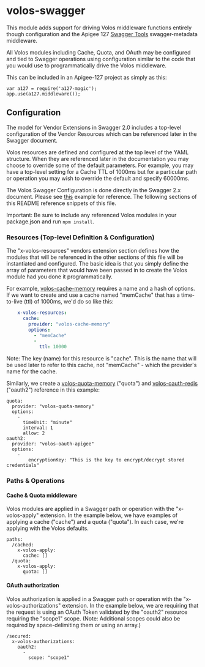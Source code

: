 # volos-swagger

This module adds support for driving Volos middleware functions entirely though configuration and the Apigee 127
 [Swagger Tools](https://www.npmjs.org/package/swagger-tools) swagger-metadata middleware.

All Volos modules including Cache, Quota, and OAuth may be configured and tied to Swagger operations using
 configuration similar to the code that you would use to programmatically drive the Volos middleware. 

This can be included in an Apigee-127 project as simply as this:
    
    var a127 = require('a127-magic');
    app.use(a127.middleware());


## Configuration

The model for Vendor Extensions in Swagger 2.0 includes a top-level configuration of the Vendor Resources which can be referenced later in the Swagger document.  

Volos resources are defined and configured at the top level of the YAML structure.  When they are referenced later in the documentation you may choose to override some of the default parameters.  For example, you may have a top-level setting for a Cache TTL of 1000ms but for a particular path or operation you may wish to override the default and specify 60000ms.

The Volos Swagger Configuration is done directly in the Swagger 2.x document.  Please see [this](test/support/swagger.yaml) example for reference.  The following sections of this README reference snippets of this file. 

Important: Be sure to include any referenced Volos modules in your package.json and run `npm install`.   

### Resources (Top-level Definition & Configuration)

The "x-volos-resources" vendors extension section defines how the modules that will be referenced in the other sections 
of this file will be instantiated and configured. The basic idea is that you simply define the array of 
parameters that would have been passed in to create the Volos module had you done it programmatically.
 
For example, [volos-cache-memory](../cache/memory/README.md) requires a name and a hash of options. If we want to create
and use a cache named "memCache" that has a time-to-live (ttl) of 1000ms, we'd do so like this: 

```yaml
    x-volos-resources:
      cache:
        provider: "volos-cache-memory"
        options:
          - "memCache"
          -
            ttl: 10000
```

Note: The key (name) for this resource is "cache". This is the name that will be used later to refer to this cache, not
"memCache" - which the provider's name for the cache.

Similarly, we create a [volos-quota-memory](../quota/memory/README.md) ("quota") and 
[volos-oauth-redis](../oauth/redis/README.md) ("oauth2") reference in this example: 

    quota:
      provider: "volos-quota-memory"
      options:
        -
          timeUnit: "minute"
          interval: 1
          allow: 2
    oauth2:
      provider: "volos-oauth-apigee"
      options:
        -
            encryptionKey: "This is the key to encrypt/decrypt stored credentials"
      
### Paths & Operations

#### Cache & Quota middleware

Volos modules are applied in a Swagger path or operation with the "x-volos-apply" extension. In the example below, we 
have examples of applying a cache ("cache") and a quota ("quota"). In each case, we're applying with the Volos defaults.

    paths:
      /cached:
        x-volos-apply:
          cache: []
      /quota:
        x-volos-apply: 
          quota: []

#### OAuth authorization

Volos authorization is applied in a Swagger path or operation with the "x-volos-authorizations" extension. In the 
example below, we are requiring that the request is using an OAuth Token validated by the "oauth2" resource requiring 
the "scope1" scope. (Note: Additional scopes could also be required by space-delimiting them or using an array.)

    /secured:
      x-volos-authorizations: 
        oauth2: 
          - 
            scope: "scope1"
